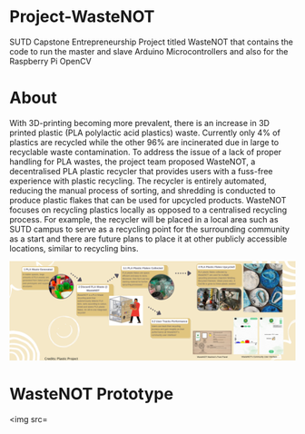 # Project-WasteNOT
SUTD Capstone Entrepreneurship Project titled WasteNOT that contains the code to run the master and slave Arduino Microcontrollers and also for the Raspberry Pi OpenCV

# About
With 3D-printing becoming more prevalent, there is an increase in 3D printed plastic (PLA polylactic acid plastics) waste. Currently only 4% of plastics are recycled while the other 96% are incinerated due in large to recyclable waste contamination. To address the issue of a lack of proper handling for PLA wastes, the project team proposed WasteNOT, a decentralised PLA plastic recycler that provides users with a fuss-free experience with plastic recycling. The recycler is entirely automated, reducing the manual process of sorting, and shredding is conducted to produce plastic flakes that can be used for upcycled products. WasteNOT focuses on recycling plastics locally as opposed to a centralised recycling process. For example, the recycler will be placed in a local area such as SUTD campus to serve as a recycling point for the surrounding community as a start and there are future plans to place it at other publicly accessible locations, similar to recycling bins.

<img src="/Images/Header 2.png" alt="Alt text" title="Optional title">

# WasteNOT Prototype

<img src=

